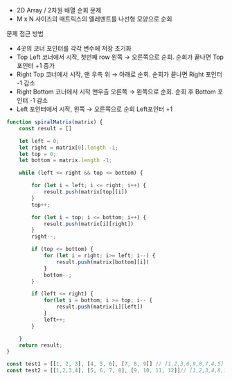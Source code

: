 - 2D Array / 2차원 배열 순회 문제
- M x N 사이즈의 매트릭스의 엘레멘트를 나선형 모양으로 순회

문제 접근 방법

- 4곳의 코너 포인터를 각각 변수에 저장 초기화
- Top Left 코너에서 시작, 첫번째 row 왼쪽 → 오른쪽으로 순회. 순회가 끝나면 Top포인터 +1 증가
- Right Top 코너에서 시작, 맨 우측 위 → 아래로 순회. 순회가 끝나면 Right 포인터 -1 감소
- Right Bottom 코너에서 시작 맨우츨 오른쪽 → 왼쪽으로 순회. 순회 후 Bottom 포인터 -1 감소
- Left 포인터에서 시작, 왼쪽 → 오른쪽으로 순회 Left포인터 +1

```javascript
function spiralMatrix(matrix) {
	const result = []

	let left = 0;
	let right = matrix[0].length -1;
	let top = 0;
	let bottom = matrix.length -1;

	while (left <= right && top <= bottom) {

		for (let i = left; i <= right; i++) {
			result.push(matrix[top][i])
		}
		top++;

		for (let i = top; i <= bottom; i++) {
			result.push(matrix[i][right])
		}
		right--;

		if (top <= bottom) {
			for (let i = right; i>= left; i--) {
				result.push(matrix[bottom][i])
			}
			bottom--;
		}

		if (left <= right) {
			for(let i = bottom; i >= top; i-- {
				result.push(matrix[i][left])
			}
			left++;
		}

	}
	return result;
}

const test1 = [[1, 2, 3], [4, 5, 6], [7, 8, 9]] // [1,2,3,6,9,8,7,4,5]
const test2 = [[1,2,3,4], [5, 6, 7, 8], [9, 10, 11, 12]]// [1,2,3,4,8,12,11,10,9,5,6,7]
```
